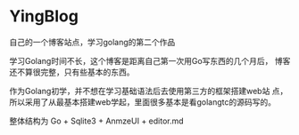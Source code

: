 # YingBlog
自己的一个博客站点，学习golang的第二个作品

学习Golang时间不长，这个博客是距离自己第一次用Go写东西的几个月后，
博客还不算很完整，只有些基本的东西。

作为Golang初学，并不想在学习基础语法后去使用第三方的框架搭建web站
点，所以采用了从最基本搭建web学起，里面很多基本是看golangtc的源码写的。

整体结构为 Go + Sqlite3 +  AnmzeUI + editor.md

